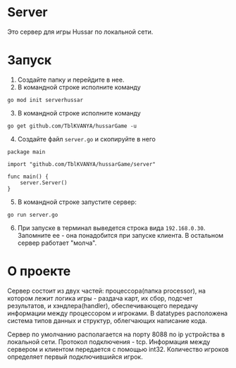 # Server

Это сервер для игры Hussar по локальной сети.

# Запуск
1. Создайте папку и перейдите в нее.
2. В командной строке исполните команду 
```
go mod init serverhussar
```
3. В командной строке исполните команду 
```
go get github.com/TblKVANYA/hussarGame -u
```
4. Создайте файл `server.go` и скопируйте в него 
```
package main

import "github.com/TblKVANYA/hussarGame/server"

func main() {
    server.Server()
}
``` 
5. В командной строке запустите сервер:
```
go run server.go
```
6. При запуске в терминал выведется строка вида `192.168.0.30`. Запомните ее - она понадобится при запуске клиента. В остальном сервер работает "молча".


# О проекте
Сервер состоит из двух частей: процессора(папка processor), на котором лежит логика игры -  раздача карт, их сбор, подсчет результатов, и хэндлера(handler), обеспечивающего передачу информации между процессором и игроками. В datatypes расположена система типов данных и структур, облегчающих написание кода.

Сервер по умолчанию располагается на порту 8088 по ip устройства в локальной сети. Протокол подключения - tcp. Информация между сервером и клиентом передается с помощью int32. Количество игроков определяет первый подключившийся игрок.
